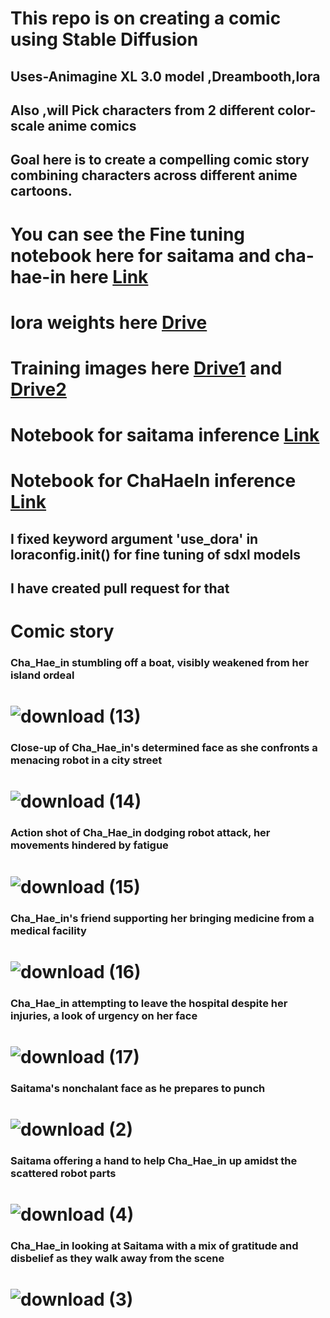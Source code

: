 # This repo is on creating a comic using Stable Diffusion

## Uses-Animagine XL 3.0 model ,Dreambooth,lora

## Also ,will Pick characters from 2 different color-scale anime comics

## Goal here is to create a compelling comic story combining characters across different anime cartoons.

# You can see the Fine tuning notebook here for saitama and cha-hae-in here [Link](FineAnimeTuning.ipynb)

# lora weights here [Drive](https://drive.google.com/file/d/1-EUJs--DbhC8nJgNg_6NDogNButvOp2Q/view?usp=sharing)
# Training images here [Drive1](https://drive.google.com/drive/folders/12XsfxkycZnh4oETnqzQ3CX4ew3Fg-aDq?usp=sharing) and [Drive2](https://drive.google.com/drive/folders/1IWlVqYJ63ZHSF7ZrR7z0vSSzUTyHEeoQ?usp=sharing)

# Notebook for saitama inference [Link](Animagine_inferenceSaitama.ipynb)
# Notebook for ChaHaeIn inference [Link](Animagine_inferenceChaHaeIn.ipynb)


## I fixed keyword argument 'use_dora' in loraconfig.init() for fine tuning of sdxl models
## I have created pull request for that

# Comic story 

### Cha_Hae_in stumbling off a boat, visibly weakened from her island ordeal
# ![download (13)](https://github.com/user-attachments/assets/07b363e2-5da0-4f3c-9f8a-0123d8ac3f4d)
### Close-up of Cha_Hae_in's determined face as she confronts a menacing robot in a city street
# ![download (14)](https://github.com/user-attachments/assets/ef361f01-fd26-4690-9bf5-b82da3dc1ba1)
### Action shot of Cha_Hae_in dodging robot attack, her movements hindered by fatigue
# ![download (15)](https://github.com/user-attachments/assets/12a7e228-7b48-4ad1-a4ca-59190b71bd15)
### Cha_Hae_in's friend supporting her bringing medicine from a medical facility
# ![download (16)](https://github.com/user-attachments/assets/6c060f1d-d2d9-49f1-a4d3-f5eed6ea012c)
### Cha_Hae_in attempting to leave the hospital despite her injuries, a look of urgency on her face
# ![download (17)](https://github.com/user-attachments/assets/653b01e8-c71c-407b-a222-66c755dda1d6)
### Saitama's nonchalant face as he prepares to punch
# ![download (2)](https://github.com/user-attachments/assets/67bd0f73-a82a-47d9-b482-f7fac655cadc)
### Saitama offering a hand to help Cha_Hae_in up amidst the scattered robot parts
# ![download (4)](https://github.com/user-attachments/assets/f4b36cec-6def-400e-8182-46611b9d021c)
### Cha_Hae_in looking at Saitama with a mix of gratitude and disbelief as they walk away from the scene
# ![download (3)](https://github.com/user-attachments/assets/01c88aef-72df-4bb0-aec1-61f765a2f92a)


